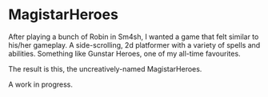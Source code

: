 # MagistarHeroes

After playing a bunch of Robin in Sm4sh, I wanted a game that felt similar to his/her gameplay. A side-scrolling, 2d platformer
with a variety of spells and abilities. Something like Gunstar Heroes, one of my all-time favourites.

The result is this, the uncreatively-named MagistarHeroes.

A work in progress.
